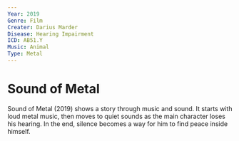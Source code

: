 ```yaml
---
Year: 2019
Genre: Film
Creater: Darius Marder
Disease: Hearing Impairment
ICD: AB51.Y
Music: Animal
Type: Metal
---
```


# Sound of Metal

Sound of Metal (2019) shows a story through music and sound. It starts with loud metal music, then moves to quiet sounds as the main character loses his hearing. In the end, silence becomes a way for him to find peace inside himself.
